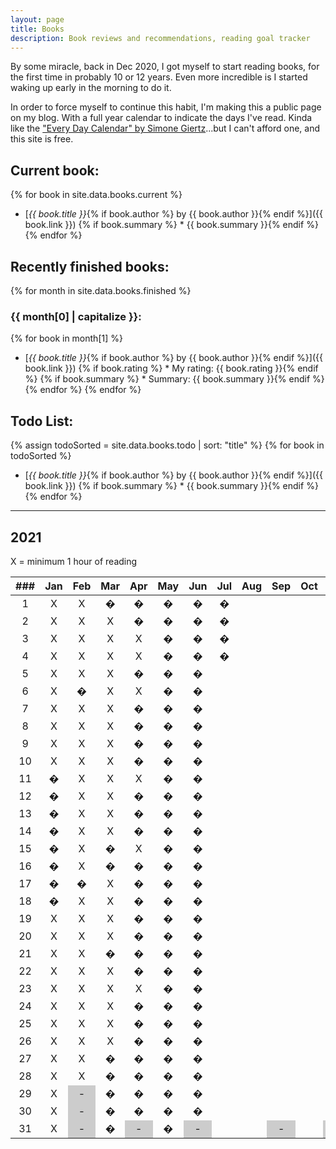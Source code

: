 ```yaml
---
layout: page
title: Books
description: Book reviews and recommendations, reading goal tracker
---
```


<style>
    li {
        margin-bottom: 5px;
    }

    /* non-existent days - MonthNum+1 */
    /* feb */
    table tbody tr:nth-child(29) td:nth-child(3), /* jekyll code to make conditional if leap year? lol */
    table tbody tr:nth-child(30) td:nth-child(3),
    table tbody tr:nth-child(31) td:nth-child(3),
    /* apr */
    table tbody tr:nth-child(31) td:nth-child(5),
    /* jun */
    table tbody tr:nth-child(31) td:nth-child(7),
    /* aug */
    table tbody tr:nth-child(31) td:nth-child(10),
    /* nov */
    table tbody tr:nth-child(31) td:nth-child(12) {
        background-color: #cccccc;
    }
</style>

By some miracle, back in Dec 2020, I got myself to start reading books, for the first time in probably 10 or 12 years. Even more incredible is I started waking up early in the morning to do it.

In order to force myself to continue this habit, I'm making this a public page on my blog. With a full year calendar to indicate the days I've read. Kinda like the ["Every Day Calendar" by Simone Giertz](https://www.simonegiertz.com/every-day-calendar)...but I can't afford one, and this site is free.

## Current book:

{% for book in site.data.books.current %}
* [*{{ book.title }}*{% if book.author %} by {{ book.author }}{% endif %}]({{ book.link }})
{% if book.summary %}  * {{ book.summary }}{% endif %}
{% endfor %}

## Recently finished books:

{% for month in site.data.books.finished %}
### {{ month[0] | capitalize }}:
{% for book in month[1] %}
* [*{{ book.title }}*{% if book.author %} by {{ book.author }}{% endif %}]({{ book.link }})
{% if book.rating %}  * My rating: {{ book.rating }}{% endif %}
{% if book.summary %}  * Summary: {{ book.summary }}{% endif %}
{% endfor %}
{% endfor %}

## Todo List:

{% assign todoSorted = site.data.books.todo | sort: "title" %}
{% for book in todoSorted %}
* [*{{ book.title }}*{% if book.author %} by {{ book.author }}{% endif %}]({{ book.link }})
{% if book.summary %}  * {{ book.summary }}{% endif %}
{% endfor %}

---

## 2021

X = minimum 1 hour of reading

| ###  | Jan  | Feb  | Mar  | Apr  | May  | Jun  | Jul  | Aug  | Sep  | Oct  | Nov  | Dec  |
| :--: | :--: | :--: | :--: | :--: | :--: | :--: | :--: | :--: | :--: | :--: | :--: | :--: |
|  1   |  X   |  X   | &#0; | &#0; | &#0; | &#0; | &#0; |      |      |      |      |      |
|  2   |  X   |  X   |  X   | &#0; | &#0; | &#0; | &#0; |      |      |      |      |      |
|  3   |  X   |  X   |  X   |  X   | &#0; | &#0; | &#0; |      |      |      |      |      |
|  4   |  X   |  X   |  X   |  X   | &#0; | &#0; | &#0; |      |      |      |      |      |
|  5   |  X   |  X   |  X   | &#0; | &#0; | &#0; |      |      |      |      |      |      |
|  6   |  X   | &#0; |  X   |  X   | &#0; | &#0; |      |      |      |      |      |      |
|  7   |  X   |  X   |  X   | &#0; | &#0; | &#0; |      |      |      |      |      |      |
|  8   |  X   |  X   |  X   | &#0; | &#0; | &#0; |      |      |      |      |      |      |
|  9   |  X   |  X   |  X   | &#0; | &#0; | &#0; |      |      |      |      |      |      |
|  10  |  X   |  X   |  X   | &#0; | &#0; | &#0; |      |      |      |      |      |      |
|  11  | &#0; |  X   |  X   |  X   | &#0; | &#0; |      |      |      |      |      |      |
|  12  | &#0; |  X   |  X   | &#0; | &#0; | &#0; |      |      |      |      |      |      |
|  13  | &#0; |  X   |  X   | &#0; | &#0; | &#0; |      |      |      |      |      |      |
|  14  | &#0; |  X   |  X   | &#0; | &#0; | &#0; |      |      |      |      |      |      |
|  15  | &#0; |  X   | &#0; |  X   | &#0; | &#0; |      |      |      |      |      |      |
|  16  | &#0; |  X   | &#0; | &#0; | &#0; | &#0; |      |      |      |      |      |      |
|  17  | &#0; | &#0; |  X   | &#0; | &#0; | &#0; |      |      |      |      |      |      |
|  18  | &#0; |  X   |  X   | &#0; | &#0; | &#0; |      |      |      |      |      |      |
|  19  |  X   |  X   |  X   | &#0; | &#0; | &#0; |      |      |      |      |      |      |
|  20  |  X   |  X   |  X   | &#0; | &#0; | &#0; |      |      |      |      |      |      |
|  21  |  X   |  X   | &#0; | &#0; | &#0; | &#0; |      |      |      |      |      |      |
|  22  |  X   |  X   |  X   | &#0; | &#0; | &#0; |      |      |      |      |      |      |
|  23  |  X   |  X   |  X   |  X   | &#0; | &#0; |      |      |      |      |      |      |
|  24  |  X   |  X   |  X   | &#0; | &#0; | &#0; |      |      |      |      |      |      |
|  25  |  X   |  X   |  X   | &#0; | &#0; | &#0; |      |      |      |      |      |      |
|  26  |  X   |  X   |  X   | &#0; | &#0; | &#0; |      |      |      |      |      |      |
|  27  |  X   |  X   | &#0; | &#0; | &#0; | &#0; |      |      |      |      |      |      |
|  28  |  X   |  X   | &#0; | &#0; | &#0; | &#0; |      |      |      |      |      |      |
|  29  |  X   |  -   | &#0; | &#0; | &#0; | &#0; |      |      |      |      |      |      |
|  30  |  X   |  -   | &#0; | &#0; | &#0; | &#0; |      |      |      |      |      |      |
|  31  |  X   |  -   | &#0; |  -   | &#0; |  -   |      |      |  -   |      |  -   |      |
